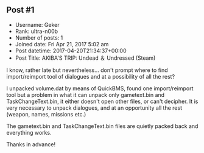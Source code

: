 ## Post #1
- Username: Geker
- Rank: ultra-n00b
- Number of posts: 1
- Joined date: Fri Apr 21, 2017 5:02 am
- Post datetime: 2017-04-20T21:34:37+00:00
- Post Title: AKIBA'S TRIP: Undead ＆ Undressed (Steam)

I know, rather late but nevertheless... don't prompt where to find import/reimport tool of dialogues and at a possibility of all the rest?

I unpacked volume.dat by means of QuickBMS, found one import/reimport tool but a problem in what it can unpack only gametext.bin and TaskChangeText.bin, it either doesn't open other files, or can't decipher. It is very necessary to unpack dialogues, and at an opportunity all the rest (weapon, names, missions etc.)

The gametext.bin and TaskChangeText.bin files are quietly packed back and everything works.

Thanks in advance!
